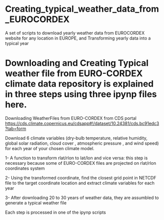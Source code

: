 # Creating_typical_weather_data_from_EUROCORDEX
A set of scripts to download yearly weather data from EUROCORDEX website for any location in EUROPE, and Transforming yearly data into a typical year 

# Downloading and Creating Typical weather file from EURO-CORDEX climate data repository is explained in three steps using three ipynp files here.

Downloading WeatherFiles from EURO-CORDEX from CDS portal 
https://cds.climate.copernicus.eu/cdsapp#!/dataset/10.24381/cds.bc91edc3?tab=form 

Download 6 climate variables (dry-bulb temperature, relative humidity, global solar radiation, cloud cover , atmospheric pressure , and wind speed) for each year of your chosen climate model.

 1- A function to transform rlat/rlon to lat/lon and vice versa: this step is necessary because some of EURO-CORDEX files are projected on rlat/rlon coordinates system 
 
 2- Using the transformed coordinate, find the closest grid point in NETCDF file to the target coordinate location and extract climate variables for each year 
 
 3- After downloading 20 to 30 years of weather data, they are assumbled to generate a typical weather file 
 
 Each step is processed in one of the ipynp scripts 

